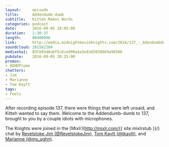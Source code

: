 ```yaml
---
layout:     episode
title:      Addendumb-dumb
subtitle:	Kitteh Makes Words
categories: podcast
date:       2016-09-05 18:05:00
duration:   1:30:37
length:     88400946
link:       http://media.midnightmovieknights.com/2016/137_-_Adendumbdumb.m4a
soundcloud: 281582284
mediasha1:  83fe03d8abf5c6ce990a4a5e83d5038069a90366
pubdate:    2016-09-05 20:25:00
promos:
- ADHDPromo
chatters:
- Jim
- Marianne
- Tom Kaytt
tags:
- Feels
---
```

After recording episode 137, there were things that were left unsaid, and Kitteh wanted to say them. Welcome to the Addendumb-dumb to 137, brought to you by a couple idiots with microphones.

The Knights were joined in the [Mixlr](http://mixlr.com/{{ site.mixlrstub }}/) chat by [Revelstoke Jim (@RevelstokeJim)](https://twitter.com/RevelstokeJim), [Tom Kaytt (@tkaytt)](https://twitter.com/tkaytt), and [Marianne (@mv_ughn)](https://twitter.com/mv_ughn).
